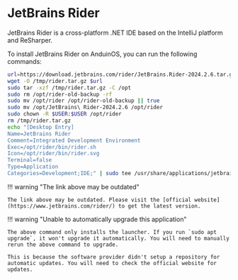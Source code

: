 # JetBrains Rider

JetBrains Rider is a cross-platform .NET IDE based on the IntelliJ platform and ReSharper.

To install JetBrains Rider on AnduinOS, you can run the following commands:

<!-- The link needs to be updated regularly. -->

```bash
url=https://download.jetbrains.com/rider/JetBrains.Rider-2024.2.6.tar.gz
wget -O /tmp/rider.tar.gz $url
sudo tar -xzf /tmp/rider.tar.gz -C /opt
sudo rm /opt/rider-old-backup -rf
sudo mv /opt/rider /opt/rider-old-backup || true
sudo mv /opt/JetBrains\ Rider-2024.2.6 /opt/rider
sudo chown -R $USER:$USER /opt/rider
rm /tmp/rider.tar.gz
echo "[Desktop Entry]
Name=JetBrains Rider
Comment=Integrated Development Environment
Exec=/opt/rider/bin/rider.sh
Icon=/opt/rider/bin/rider.svg
Terminal=false
Type=Application
Categories=Development;IDE;" | sudo tee /usr/share/applications/jetbrains-rider.desktop
```

!!! warning "The link above may be outdated"

    The link above may be outdated. Please visit the [official website](https://www.jetbrains.com/rider/) to get the latest version.

!!! warning "Unable to automatically upgrade this application"

    The above command only installs the launcher. If you run `sudo apt upgrade`, it won't upgrade it automatically. You will need to manually rerun the above command to upgrade.

    This is because the software provider didn't setup a repository for automatic updates. You will need to check the official website for updates.
